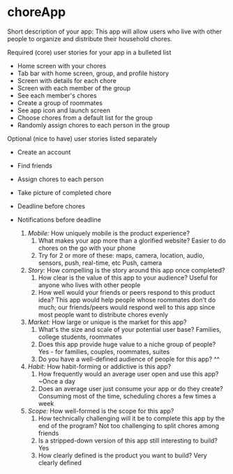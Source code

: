 # choreApp

Short description of your app:
This app will allow users who live with other people to organize and distribute their household chores.

Required (core) user stories for your app in a bulleted list
- Home screen with your chores
- Tab bar with home screen, group, and profile history
- Screen with details for each chore 
- Screen with each member of the group
- See each member's chores
- Create a group of roommates
- See app icon and launch screen
- Choose chores from a default list for the group
- Randomly assign chores to each person in the group


Optional (nice to have) user stories listed separately
- Create an account
- Find friends
- Assign chores to each person
- Take picture of completed chore
- Deadline before chores
- Notifications before deadline

    1. *Mobile:* How uniquely mobile is the product experience?
        1. What makes your app more than a glorified website?
           Easier to do chores on the go with your phone
        2. Try for 2 or more of these: maps, camera, location, audio, sensors, push, real-time, etc
           Push, camera
    2. *Story:* How compelling is the story around this app once completed?
        1. How clear is the value of this app to your audience?
            Useful for anyone who lives with other people
        2. How well would your friends or peers respond to this product idea?
           This app would help people whose roommates don't do much; our friends/peers  would respond well to this app since              most people want to distribute chores evenly
    3. *Market:* How large or unique is the market for this app?
        1. What's the size and scale of your potential user base?
           Families, college students, roommates
        2. Does this app provide huge value to a niche group of people?
            Yes - for families, couples, roommates, suites
        3. Do you have a well-defined audience of people for this app?
            ^^
    4. *Habit:* How habit-forming or addictive is this app?
        1. How frequently would an average user open and use this app?
            ~Once a day
        2. Does an average user just consume your app or do they create?
            Consuming most of the time, scheduling chores a few times a week
    5. *Scope:* How well-formed is the scope for this app?
        1. How technically challenging will it be to complete this app by the end of the program?
            Not too challenging to split chores among friends
        2. Is a stripped-down version of this app still interesting to build?
            Yes
        3. How clearly defined is the product you want to build?
            Very clearly defined



